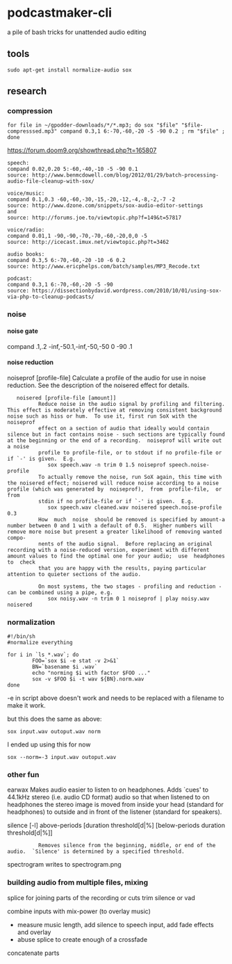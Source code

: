 # podcastmaker-cli
a pile of bash tricks for unattended audio editing

## tools

```
sudo apt-get install normalize-audio sox
```


## research

### compression
```
for file in ~/gpodder-downloads/*/*.mp3; do sox "$file" "$file-compresssed.mp3" compand 0.3,1 6:-70,-60,-20 -5 -90 0.2 ; rm "$file" ; done
```

https://forum.doom9.org/showthread.php?t=165807

```
speech:
compand 0.02,0.20 5:-60,-40,-10 -5 -90 0.1
source: http://www.benmcdowell.com/blog/2012/01/29/batch-processing-audio-file-cleanup-with-sox/

voice/music:
compand 0.1,0.3 -60,-60,-30,-15,-20,-12,-4,-8,-2,-7 -2
source: http://www.dzone.com/snippets/sox-audio-editor-settings
and
source: http://forums.joe.to/viewtopic.php?f=149&t=57817

voice/radio:
compand 0.01,1 -90,-90,-70,-70,-60,-20,0,0 -5
source: http://icecast.imux.net/viewtopic.php?t=3462

audio books:
compand 0.3,5 6:-70,-60,-20 -10 -6 0.2
source: http://www.ericphelps.com/batch/samples/MP3_Recode.txt

podcast:
compand 0.3,1 6:-70,-60,-20 -5 -90
source: https://dissectionbydavid.wordpress.com/2010/10/01/using-sox-via-php-to-cleanup-podcasts/
```

### noise 

#### noise gate

compand .1,.2 -inf,-50.1,-inf,-50,-50 0 -90 .1

#### noise reduction

  noiseprof [profile-file]
              Calculate a profile of the audio for use in noise reduction.  See the description of the noisered effect for details.

       noisered [profile-file [amount]]
              Reduce noise in the audio signal by profiling and filtering.  This effect is moderately effective at removing consistent background noise such as hiss or hum.  To use it, first run SoX with the  noiseprof
              effect on a section of audio that ideally would contain silence but in fact contains noise - such sections are typically found at the beginning or the end of a recording.  noiseprof will write out a noise
              profile to profile-file, or to stdout if no profile-file or if `-' is given.  E.g.
                 sox speech.wav -n trim 0 1.5 noiseprof speech.noise-profile
              To actually remove the noise, run SoX again, this time with the noisered effect; noisered will reduce noise according to a noise profile (which was generated by  noiseprof),  from  profile-file,  or  from
              stdin if no profile-file or if `-' is given.  E.g.
                 sox speech.wav cleaned.wav noisered speech.noise-profile 0.3
              How  much  noise  should be removed is specified by amount-a number between 0 and 1 with a default of 0.5.  Higher numbers will remove more noise but present a greater likelihood of removing wanted compo‐
              nents of the audio signal.  Before replacing an original recording with a noise-reduced version, experiment with different amount values to find the optimal one for your audio;  use  headphones  to  check
              that you are happy with the results, paying particular attention to quieter sections of the audio.

              On most systems, the two stages - profiling and reduction - can be combined using a pipe, e.g.
                 sox noisy.wav -n trim 0 1 noiseprof | play noisy.wav noisered


### normalization

```
#!/bin/sh
#normalize everything

for i in `ls *.wav`; do
        FOO=`sox $i -e stat -v 2>&1`
        BN=`basename $i .wav`
        echo "norming $i with factor $FOO ..."
        sox -v $FOO $i -t wav ${BN}.norm.wav
done 
```

-e in script above doesn't work and needs to be replaced with a filename to make it work.

but this does the same as above:
```
sox input.wav outoput.wav norm 
```

I ended up using this for now
```
sox --norm=-3 input.wav outoput.wav 
```

### other fun

 earwax Makes  audio easier to listen to on headphones.  Adds `cues' to 44.1kHz stereo (i.e. audio CD format) audio so that when listened to on headphones the stereo image is moved from inside your head (standard
              for headphones) to outside and in front of the listener (standard for speakers).

 silence [-l] above-periods [duration threshold[d|%]
              [below-periods duration threshold[d|%]]

              Removes silence from the beginning, middle, or end of the audio.  `Silence' is determined by a specified threshold.

 spectrogram 
   writes to spectrogram.png


### building audio from multiple files, mixing

splice for joining parts of the recording or cuts
trim
silence or vad

combine inputs with mix-power (to overlay music)
- measure music length, add silence to speech input, add fade effects and overlay
- abuse splice to create enough of a crossfade

concatenate parts


   